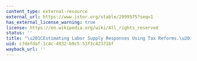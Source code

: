 ```yaml
---
content_type: external-resource
external_url: https://www.jstor.org/stable/2999575?seq=1
has_external_license_warning: true
license: https://en.wikipedia.org/wiki/All_rights_reserved
status: ''
title: "\u201CEstimating Labor Supply Responses Using Tax Reforms.\u201D"
uid: c7defdaf-1c4c-4932-b9c5-53f3c42371bf
wayback_url: ''
---
```


